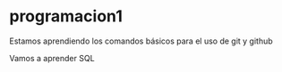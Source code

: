 # programacion1

Estamos aprendiendo los
comandos básicos para el uso de git y github

Vamos a aprender SQL